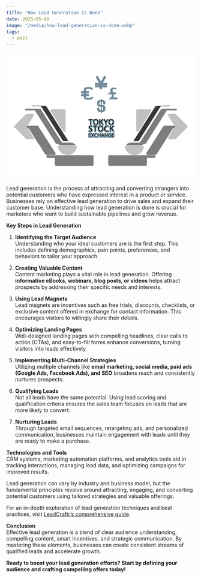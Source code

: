```yaml
---
title: "How Lead Generation Is Done"
date: 2025-05-08
image: "/media/how-lead-generation-is-done.webp"
tags:
  - post
---
```


![How Lead Generation Is Done](/media/how-lead-generation-is-done.webp)

Lead generation is the process of attracting and converting strangers into potential customers who have expressed interest in a product or service. Businesses rely on effective lead generation to drive sales and expand their customer base. Understanding how lead generation is done is crucial for marketers who want to build sustainable pipelines and grow revenue.

**Key Steps in Lead Generation**

1. **Identifying the Target Audience**  
   Understanding who your ideal customers are is the first step. This includes defining demographics, pain points, preferences, and behaviors to tailor your approach.

2. **Creating Valuable Content**  
   Content marketing plays a vital role in lead generation. Offering **informative eBooks, webinars, blog posts, or videos** helps attract prospects by addressing their specific needs and interests.

3. **Using Lead Magnets**  
   Lead magnets are incentives such as free trials, discounts, checklists, or exclusive content offered in exchange for contact information. This encourages visitors to willingly share their details.

4. **Optimizing Landing Pages**  
   Well-designed landing pages with compelling headlines, clear calls to action (CTAs), and easy-to-fill forms enhance conversions, turning visitors into leads effectively.

5. **Implementing Multi-Channel Strategies**  
   Utilizing multiple channels like **email marketing, social media, paid ads (Google Ads, Facebook Ads), and SEO** broadens reach and consistently nurtures prospects.

6. **Qualifying Leads**  
   Not all leads have the same potential. Using lead scoring and qualification criteria ensures the sales team focuses on leads that are more likely to convert.

7. **Nurturing Leads**  
   Through targeted email sequences, retargeting ads, and personalized communication, businesses maintain engagement with leads until they are ready to make a purchase.

**Technologies and Tools**  
CRM systems, marketing automation platforms, and analytics tools aid in tracking interactions, managing lead data, and optimizing campaigns for improved results.

Lead generation can vary by industry and business model, but the fundamental principles revolve around attracting, engaging, and converting potential customers using tailored strategies and valuable offerings.

For an in-depth exploration of lead generation techniques and best practices, visit [LeadCraftr’s comprehensive guide](https://leadcraftr.com/posts/lead-generation/).

**Conclusion**  
Effective lead generation is a blend of clear audience understanding, compelling content, smart incentives, and strategic communication. By mastering these elements, businesses can create consistent streams of qualified leads and accelerate growth.

**Ready to boost your lead generation efforts? Start by defining your audience and crafting compelling offers today!**
